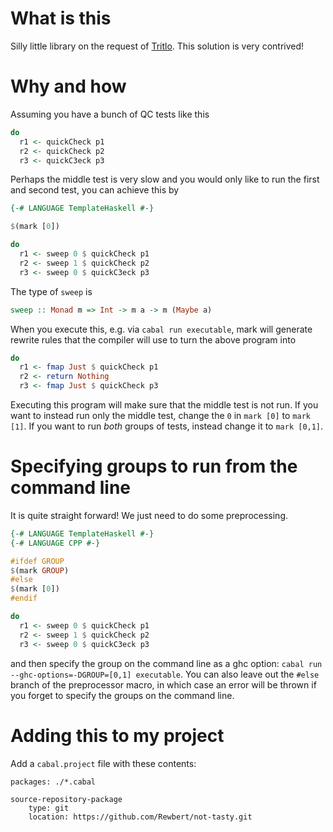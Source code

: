 
# What is this

Silly little library on the request of [Tritlo](https://github.com/Tritlo). This solution is very contrived!

# Why and how

Assuming you have a bunch of QC tests like this

```haskell
do
  r1 <- quickCheck p1
  r2 <- quickCheck p2
  r3 <- quickC3eck p3
```

Perhaps the middle test is very slow and you would only like to run the first and second test, you can achieve this by

```haskell
{-# LANGUAGE TemplateHaskell #-}

$(mark [0])

do
  r1 <- sweep 0 $ quickCheck p1
  r2 <- sweep 1 $ quickCheck p2
  r3 <- sweep 0 $ quickC3eck p3
```

The type of `sweep` is
```haskell
sweep :: Monad m => Int -> m a -> m (Maybe a)
```

When you execute this, e.g. via `cabal run executable`, mark will generate rewrite rules that the compiler will use to turn the above program into

```haskell
do
  r1 <- fmap Just $ quickCheck p1
  r2 <- return Nothing
  r3 <- fmap Just $ quickCheck p3
```

Executing this program will make sure that the middle test is not run. If you want to instead run only the middle test, change the `0` in `mark [0]` to `mark [1]`. If you want to run _both_ groups of tests, instead change it to `mark [0,1]`.

# Specifying groups to run from the command line

It is quite straight forward! We just need to do some preprocessing.

```haskell
{-# LANGUAGE TemplateHaskell #-}
{-# LANGUAGE CPP #-}

#ifdef GROUP
$(mark GROUP)
#else
$(mark [0])
#endif

do
  r1 <- sweep 0 $ quickCheck p1
  r2 <- sweep 1 $ quickCheck p2
  r3 <- sweep 0 $ quickC3eck p3
```

and then specify the group on the command line as a ghc option: `cabal run --ghc-options=-DGROUP=[0,1] executable`. You can also leave out the `#else` branch of the preprocessor macro, in which case an error will be thrown if you forget to specify the groups on the command line.

# Adding this to my project

Add a `cabal.project` file with these contents:

```
packages: ./*.cabal

source-repository-package
    type: git
    location: https://github.com/Rewbert/not-tasty.git
```